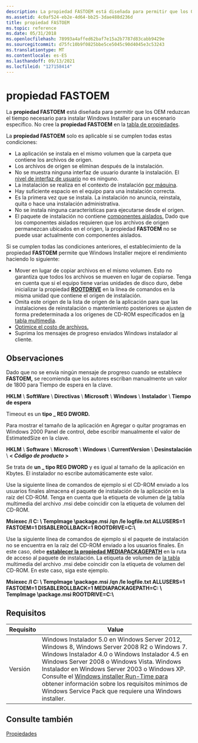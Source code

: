 ```yaml
---
description: La propiedad FASTOEM está diseñada para permitir que los OEM reduzcan el tiempo necesario para instalar Windows Installer para un escenario específico.
ms.assetid: 4c0af524-eb2e-4d64-bb25-3dae488d236d
title: propiedad FASTOEM
ms.topic: reference
ms.date: 05/31/2018
ms.openlocfilehash: 78993a4affed62baf7e15a2b7787d83cabb9429e
ms.sourcegitcommit: d75fc10b9f0825bbe5ce5045c90d4045e3c53243
ms.translationtype: MT
ms.contentlocale: es-ES
ms.lasthandoff: 09/13/2021
ms.locfileid: "127158414"
---
```

# <a name="fastoem-property"></a>propiedad FASTOEM

La **propiedad FASTOEM** está diseñada para permitir que los OEM reduzcan el tiempo necesario para instalar Windows Installer para un escenario específico. No cree la **propiedad FASTOEM** en la [tabla de propiedades](property-table.md).

La **propiedad FASTOEM** solo es aplicable si se cumplen todas estas condiciones:

-   La aplicación se instala en el mismo volumen que la carpeta que contiene los archivos de origen.
-   Los archivos de origen se eliminan después de la instalación.
-   No se muestra ninguna interfaz de usuario durante la instalación. El [nivel de interfaz de usuario](user-interface-levels.md) no es ninguno.
-   La instalación se realiza en el contexto de instalación [por máquina](installation-context.md).
-   Hay suficiente espacio en el equipo para una instalación correcta.
-   Es la primera vez que se instala. La instalación no anuncia, reinstala, quita o hace una instalación administrativa.
-   No se instala ninguna características para ejecutarse desde el origen.
-   El paquete de instalación no contiene [componentes aislados.](isolated-components.md) Dado que los componentes aislados requieren que los archivos de origen permanezcan ubicados en el origen, la propiedad **FASTOEM** no se puede usar actualmente con componentes aislados.

Si se cumplen todas las condiciones anteriores, el establecimiento de la propiedad **FASTOEM** permite que Windows Installer mejore el rendimiento haciendo lo siguiente:

-   Mover en lugar de copiar archivos en el mismo volumen. Esto no garantiza que todos los archivos se mueven en lugar de copiarse. Tenga en cuenta que si el equipo tiene varias unidades de disco duro, debe inicializar la propiedad [**ROOTDRIVE**](rootdrive.md) en la línea de comandos en la misma unidad que contiene el origen de instalación.
-   Omita este origen de la lista de origen de la aplicación para que las instalaciones de reinstalación o mantenimiento posteriores se ajusten de forma predeterminada a los orígenes de CD-ROM especificados en [la tabla multimedia](media-table.md).
-   [Optimice el costo de archivos.](file-costing.md)
-   Suprima los mensajes de progreso enviados Windows instalador al cliente.

## <a name="remarks"></a>Observaciones

Dado que no se envía ningún mensaje de progreso cuando se establece **FASTOEM,** se recomienda que los autores escriban manualmente un valor de 1800 para Tiempo de espera en la clave.

**HKLM** \\ **SoftWare** \\ **Directivas** \\ **Microsoft** \\ **Windows** \\ **Instalador** \\ **Tiempo de espera**

Timeout es un **tipo \_ REG DWORD.**

Para mostrar el tamaño de la aplicación en Agregar o quitar programas en Windows 2000 Panel de control, debe escribir manualmente el valor de EstimatedSize en la clave.

**HKLM** \\ **Software** \\ **Microsoft** \\ **Windows** \\ **CurrentVersion** \\ **Desinstalación** \\ **< *Código de producto* >**

Se trata de **un \_ tipo REG DWORD** y es igual al tamaño de la aplicación en Kbytes. El instalador no escribe automáticamente este valor.

Use la siguiente línea de comandos de ejemplo si el CD-ROM enviado a los usuarios finales almacena el paquete de instalación de la aplicación en la raíz del CD-ROM. Tenga en cuenta que la etiqueta de volumen de [la](media-table.md) tabla multimedia del archivo .msi debe coincidir con la etiqueta de volumen del CD-ROM.

**Msiexec /I C: \\ TempImage \\package.msi /qn /le logfile.txt ALLUSERS=1 FASTOEM=1 DISABLEROLLBACK=1 ROOTDRIVE=C:\\**

Use la siguiente línea de comandos de ejemplo si el paquete de instalación no se encuentra en la raíz del CD-ROM enviado a los usuarios finales. En este caso, debe [**establecer la propiedad MEDIAPACKAGEPATH**](mediapackagepath.md) en la ruta de acceso al paquete de instalación. La etiqueta de volumen de [la tabla](media-table.md) multimedia del archivo .msi debe coincidir con la etiqueta de volumen del CD-ROM. En este caso, siga este ejemplo.

**Msiexec /I C: \\ TempImage \\package.msi /qn /le logfile.txt ALLUSERS=1 FASTOEM=1 DISABLEROLLBACK=1 MEDIAPACKAGEPATH=C: \\ TempImage \\package.msi ROOTDRIVE=C:\\**

## <a name="requirements"></a>Requisitos



| Requisito | Value |
|--------------------|--------------------------------------------------------------------------------------------------------------------------------------------------------------------------------------------------------------------------------------------------------------------------------------------------------------------------------------------------------------------------------------------------------------------------------------------------|
| Versión<br/> | Windows Instalador 5.0 en Windows Server 2012, Windows 8, Windows Server 2008 R2 o Windows 7. Windows Instalador 4.0 o Windows Instalador 4.5 en Windows Server 2008 o Windows Vista. Windows Instalador en Windows Server 2003 o Windows XP. Consulte el [Windows installer Run-Time para](windows-installer-portal.md) obtener información sobre los requisitos mínimos de Windows Service Pack que requiere una Windows installer.<br/> |



## <a name="see-also"></a>Consulte también

<dl> <dt>

[Propiedades](properties.md)
</dt> </dl>

 

 




